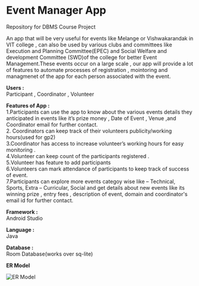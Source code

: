 # Event Manager App  
Repository  for DBMS Course Project  

An app that will be very useful for events like Melange or Vishwakarandak in VIT college   , can also be used by various clubs and committees like Execution and Planning Committee(EPEC) and Social Welfare and development Committee (SWD)of the college for better Event Management.These events occur on a large scale   , our app will provide a lot of features to automate processes of registration , mointoring and managmenet of the app for each person associated with the event. 
  
**Users :**    
Participant , Coordinator , Volunteer     
    
**Features of App :**    
1.Participants can use the app to know about the various events details they anticipated in  events like it’s  prize money  , Date of Event , Venue ,and Coordinator email for further contact.  
2. Coordinators can keep track of their volunteers publicity/working hours(used for gp2)  
3.Coordinator  has access to increase volunteer’s working hours for easy monitoring .  
4.Volunteer can keep count of the participants registered .  
5.Volunteer has feature to add participants   
6.Volunteers can mark attendance of participants to keep track of success of event.  
7.Participants can explore more events categoy wise like – Technical, Sports, Extra – Curricular, Social and get details about new events like its winning prize , entry fees , description of event, domain and coordinator's email id for further contact. 
  
**Framework :**       
Android Studio  
  
**Language :**        
Java  

**Database :**     
Room Database(works over sq-lite)  

**ER Model**

  
![ER Model](https://github.com/sakshi170920/EventManagerApp/blob/master/ER%20MODEL%20DBMS.JPG)  




